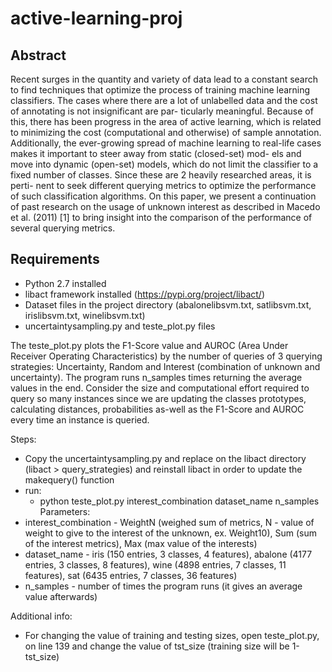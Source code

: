 # active-learning-proj

## Abstract 
Recent surges in the quantity and variety of data lead
to a constant search to find techniques that optimize
the process of training machine learning classifiers.
The cases where there are a lot of unlabelled data
and the cost of annotating is not insignificant are par-
ticularly meaningful. Because of this, there has been
progress in the area of active learning, which is related
to minimizing the cost (computational and otherwise)
of sample annotation. Additionally, the ever-growing
spread of machine learning to real-life cases makes it
important to steer away from static (closed-set) mod-
els and move into dynamic (open-set) models, which
do not limit the classifier to a fixed number of classes.
Since these are 2 heavily researched areas, it is perti-
nent to seek different querying metrics to optimize the
performance of such classification algorithms. On this
paper, we present a continuation of past research on
the usage of unknown interest as described in Macedo
et al. (2011) [1] to bring insight into the comparison
of the performance of several querying metrics.

## Requirements

- Python 2.7 installed
- libact framework installed (https://pypi.org/project/libact/)
- Dataset files in the project directory (abalonelibsvm.txt, satlibsvm.txt,
irislibsvm.txt, winelibsvm.txt)
- uncertaintysampling.py and teste_plot.py files

The teste_plot.py plots the F1-Score value and AUROC (Area Under Receiver
Operating Characteristics) by the number of queries of 3 querying strategies:
Uncertainty, Random and Interest (combination of unknown and uncertainty).
The program runs n_samples times returning the average values in the end.
Consider the size and computational effort required to query so many instances
since we are updating the classes prototypes, calculating distances, probabilities
as-well as the F1-Score and AUROC every time an instance is queried.

Steps:
- Copy the uncertaintysampling.py and replace on the libact directory (libact > query_strategies) and reinstall libact in order to update the makequery()
function
- run:
  - python teste_plot.py interest_combination dataset_name n_samples
Parameters:
- interest_combination - WeightN (weighed sum of metrics, N - value of
weight to give to the interest of the unknown, ex. Weight10), Sum (sum of
the interest metrics), Max (max value of the interests)
- dataset_name - iris (150 entries, 3 classes, 4 features), abalone (4177
entries, 3 classes, 8 features), wine (4898 entries, 7 classes, 11 features),
sat (6435 entries, 7 classes, 36 features)
- n_samples - number of times the program runs (it gives an average value
afterwards)

Additional info:
- For changing the value of training and testing sizes, open teste_plot.py, on
line 139 and change the value of tst_size (training size will be 1-tst_size)
